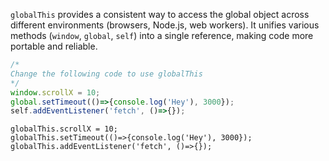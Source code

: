 `globalThis` provides a consistent way to access the global object across different environments (browsers, Node.js, web workers). It unifies various methods (`window`, `global`, `self`) into a single reference, making code more portable and reliable.

```js
/*
Change the following code to use globalThis
*/
window.scrollX = 10;
global.setTimeout(()=>{console.log('Hey'), 3000});
self.addEventListener('fetch', ()=>{});
```

```solution
globalThis.scrollX = 10;
globalThis.setTimeout(()=>{console.log('Hey'), 3000});
globalThis.addEventListener('fetch', ()=>{});
```
